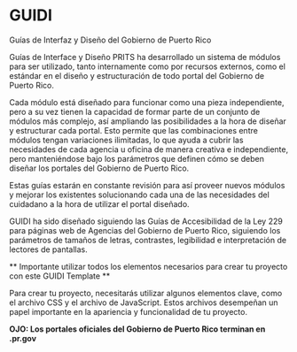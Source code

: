 # GUIDI
Guías de Interfaz y Diseño del Gobierno de Puerto Rico

Guías de Interface y Diseño
PRITS ha desarrollado un sistema de módulos para ser utilizado, tanto internamente como por recursos externos, como el estándar en el diseño y estructuración de todo portal del Gobierno de Puerto Rico.

Cada módulo está diseñado para funcionar como una pieza independiente, pero a su vez tienen la capacidad de formar parte de un conjunto de módulos más complejo, así ampliando las posibilidades a la hora de diseñar y estructurar cada portal. Esto permite que las combinaciones entre módulos tengan variaciones ilimitadas, lo que ayuda a cubrir las necesidades de cada agencia u oficina de manera creativa e independiente, pero manteniéndose bajo los parámetros que definen cómo se deben diseñar los portales del Gobierno de Puerto Rico.

Estas guías estarán en constante revisión para así proveer nuevos módulos y mejorar los existentes solucionando cada una de las necesidades del cuidadano a la hora de utilizar el portal diseñado.

GUIDI ha sido diseñado siguiendo las Guías de Accesibilidad de la Ley 229 para páginas web de Agencias del Gobierno de Puerto Rico, siguiendo los parámetros de tamaños de letras, contrastes, legibilidad e interpretación de lectores de pantallas.

** Importante utilizar todos los elementos necesarios para crear tu proyecto con este GUIDI Template **

Para crear tu proyecto, necesitarás utilizar algunos elementos clave, como el archivo CSS y el archivo de JavaScript. Estos archivos desempeñan un papel importante en la apariencia y funcionalidad de tu proyecto.

<b>OJO: Los portales oficiales del Gobierno de Puerto Rico terminan en .pr.gov</b>
